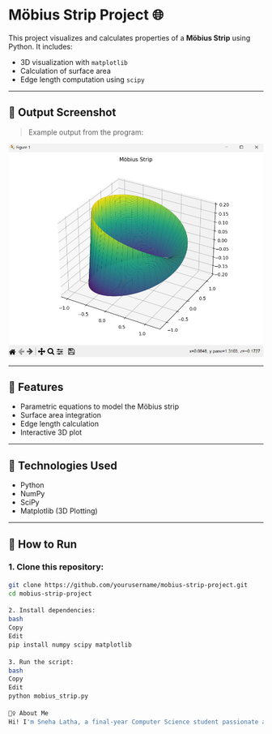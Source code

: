 # Möbius Strip Project 🌐

This project visualizes and calculates properties of a **Möbius Strip** using Python. It includes:
- 3D visualization with `matplotlib`
- Calculation of surface area
- Edge length computation using `scipy`

---

## 📸 Output Screenshot

> Example output from the program:

![Screenshot of Möbius Strip](screenshot.png)

---

## 🚀 Features

- Parametric equations to model the Möbius strip
- Surface area integration
- Edge length calculation
- Interactive 3D plot

---

## 🧠 Technologies Used

- Python
- NumPy
- SciPy
- Matplotlib (3D Plotting)

---

## 🧪 How to Run

### 1. Clone this repository:
```bash
git clone https://github.com/yourusername/mobius-strip-project.git
cd mobius-strip-project

2. Install dependencies:
bash
Copy
Edit
pip install numpy scipy matplotlib

3. Run the script:
bash
Copy
Edit
python mobius_strip.py

🙋‍♀️ About Me
Hi! I'm Sneha Latha, a final-year Computer Science student passionate about math, programming, and visual learning. I built this project as part of my learning journey to explore mathematical beauty through technology.

